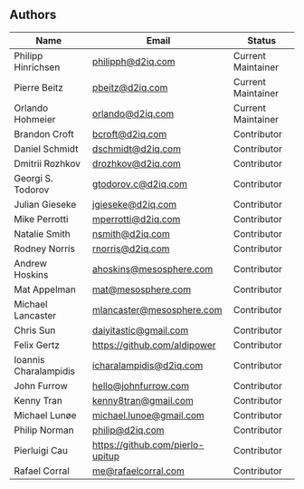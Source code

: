 ## Authors

| Name                  | Email                            | Status             |
| --------------------- | -------------------------------- | ------------------ |
| Philipp Hinrichsen    | philipph@d2iq.com                | Current Maintainer |
| Pierre Beitz          | pbeitz@d2iq.com                  | Current Maintainer |
| Orlando Hohmeier      | orlando@d2iq.com                 | Current Maintainer |
| Brandon Croft         | bcroft@d2iq.com                  | Contributor        |
| Daniel Schmidt        | dschmidt@d2iq.com                | Contributor        |
| Dmitrii Rozhkov       | drozhkov@d2iq.com                | Contributor        |
| Georgi S. Todorov     | gtodorov.c@d2iq.com              | Contributor        |
| Julian Gieseke        | jgieseke@d2iq.com                | Contributor        |
| Mike Perrotti         | mperrotti@d2iq.com               | Contributor        |
| Natalie Smith         | nsmith@d2iq.com                  | Contributor        |
| Rodney Norris         | rnorris@d2iq.com                 | Contributor        |
| Andrew Hoskins        | ahoskins@mesosphere.com          | Contributor        |
| Mat Appelman          | mat@mesosphere.com               | Contributor        |
| Michael Lancaster     | mlancaster@mesosphere.com        | Contributor        |
| Chris Sun             | daiyitastic@gmail.com            | Contributor        |
| Felix Gertz           | https://github.com/aldipower     | Contributor        |
| Ioannis Charalampidis | icharalampidis@d2iq.com          | Contributor        |
| John Furrow           | hello@johnfurrow.com             | Contributor        |
| Kenny Tran            | kenny8tran@gmail.com             | Contributor        |
| Michael Lunøe         | michael.lunoe@gmail.com          | Contributor        |
| Philip Norman         | philip@d2iq.com                  | Contributor        |
| Pierluigi Cau         | https://github.com/pierlo-upitup | Contributor        |
| Rafael Corral         | me@rafaelcorral.com              | Contributor        |
